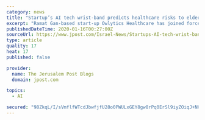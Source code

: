 ```yaml
---
category: news
title: "Startup’s AI tech wrist-band predicts healthcare risks to elderly"
excerpt: "Ramat Gan-based start-up Owlytics Healthcare has joined forces with Halma, a global group of lifesaving technology companies, to help senior citizens access its wristband healthcare monitoring device. Owlytics specializes in wearable-based analytics technology for the medical sector. The AI-based technology provides “remote patient-monitoring ..."
publishedDateTime: 2020-01-16T00:27:00Z
sourceUrl: https://www.jpost.com/Israel-News/Startups-AI-tech-wrist-band-predicts-healthcare-risks-to-elderly-614273
type: article
quality: 17
heat: 17
published: false

provider:
  name: The Jerusalem Post Blogs
  domain: jpost.com

topics:
  - AI

secured: "98ZkqL/I/sVmflfWTcdJbwfjfU28o0PWULxGEY8gw8rPq0ErSl9iyZOiqJ+NHPuO+kWZCylMLWe+xLW/CEQU68Urrs21eiu2uLzTm2FYD50Pr9kLgGBKqy6REQuak+oLZijj5YnyQCotD+yuxA7YNA65hMd6Uzbc8iHrX6lgy3hkBQ2asc46x2kYDSChqnx1bsw1z80JGQL0U2H5aEIzLMTtQ4e5cUBfzkn0QvwffBy6iPnkT+sliwAJifh0oNV/QbCmniUrDCBFuD04XayB7dMKOEYCWSouNhQH74X0dt3JHXCbM+3m8T9z7shMdFwIx29dTFusKCILfg+7GsDxlSWQ9S+kZaAabhTWhAXOSlCVC13Nu9xyykUdRlX35T2qKTYOmKiI6Buci8pOHkkih+hvidq8a2RG3tMHhAoxBpeMidyods/5onC8NuMYe+oKdzJYrByd718Ju+5Nbx0hWQ==;F5yk2KMX6l98zH+4ikLfDQ=="
---
```


